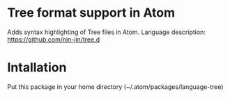 # Tree format support in Atom

Adds syntax highlighting of Tree files in Atom.
Language description: https://github.com/nin-jin/tree.d

# Intallation

Put this package in your home directory (~/.atom/packages/language-tree)
